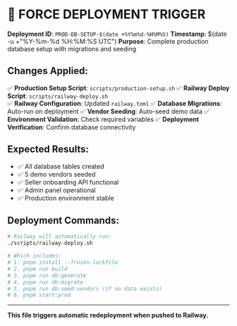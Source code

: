 # 🚀 FORCE DEPLOYMENT TRIGGER

**Deployment ID**: `PROD-DB-SETUP-$(date +%Y%m%d-%H%M%S)`
**Timestamp**: $(date -u +"%Y-%m-%d %H:%M:%S UTC")
**Purpose**: Complete production database setup with migrations and seeding

## Changes Applied:

✅ **Production Setup Script**: `scripts/production-setup.sh`
✅ **Railway Deploy Script**: `scripts/railway-deploy.sh`  
✅ **Railway Configuration**: Updated `railway.toml`
✅ **Database Migrations**: Auto-run on deployment
✅ **Vendor Seeding**: Auto-seed demo data
✅ **Environment Validation**: Check required variables
✅ **Deployment Verification**: Confirm database connectivity

## Expected Results:

- ✅ All database tables created
- ✅ 5 demo vendors seeded
- ✅ Seller onboarding API functional
- ✅ Admin panel operational
- ✅ Production environment stable

## Deployment Commands:

```bash
# Railway will automatically run:
./scripts/railway-deploy.sh

# Which includes:
# 1. pnpm install --frozen-lockfile
# 2. pnpm run build
# 3. pnpm run db:generate
# 4. pnpm run db:migrate
# 5. pnpm run db:seed:vendors (if no data exists)
# 6. pnpm start:prod
```

---

**This file triggers automatic redeployment when pushed to Railway.**